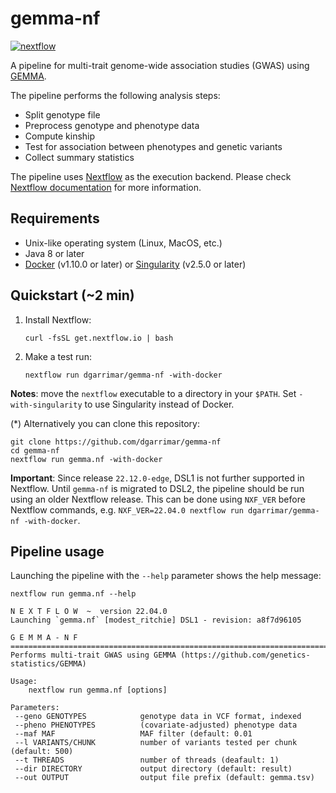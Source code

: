 # gemma-nf

[![nextflow](https://img.shields.io/badge/nextflow-%E2%89%A520.04.1-blue.svg)](http://nextflow.io)

A pipeline for multi-trait genome-wide association studies (GWAS) using [GEMMA](https://github.com/genetics-statistics/GEMMA).

The pipeline performs the following analysis steps:

* Split genotype file 
* Preprocess genotype and phenotype data
* Compute kinship
* Test for association between phenotypes and genetic variants
* Collect summary statistics

The pipeline uses [Nextflow](http://www.nextflow.io) as the execution backend. Please check [Nextflow documentation](http://www.nextflow.io/docs/latest/index.html) for more information.

## Requirements

- Unix-like operating system (Linux, MacOS, etc.)
- Java 8 or later 
- [Docker](https://www.docker.com/) (v1.10.0 or later) or [Singularity](http://singularity.lbl.gov) (v2.5.0 or later)

## Quickstart (~2 min)

1. Install Nextflow:
    ```
    curl -fsSL get.nextflow.io | bash
    ```

2. Make a test run:
    ```
    nextflow run dgarrimar/gemma-nf -with-docker
    ```

**Notes**: move the `nextflow` executable to a directory in your `$PATH`. Set `-with-singularity` to use Singularity instead of Docker. 

(*) Alternatively you can clone this repository:
```
git clone https://github.com/dgarrimar/gemma-nf
cd gemma-nf
nextflow run gemma.nf -with-docker
```

**Important**: Since release `22.12.0-edge`, DSL1 is not further supported in Nextflow. Until `gemma-nf` is migrated to DSL2, the pipeline should be run using an older Nextflow release.
This can be done using `NXF_VER` before Nextflow commands, e.g. `NXF_VER=22.04.0 nextflow run dgarrimar/gemma-nf -with-docker`.

## Pipeline usage

Launching the pipeline with the `--help` parameter shows the help message:

```
nextflow run gemma.nf --help
```

```
N E X T F L O W  ~  version 22.04.0
Launching `gemma.nf` [modest_ritchie] DSL1 - revision: a8f7d96105

G E M M A - N F
============================================================================================
Performs multi-trait GWAS using GEMMA (https://github.com/genetics-statistics/GEMMA)

Usage:
    nextflow run gemma.nf [options]

Parameters:
 --geno GENOTYPES            genotype data in VCF format, indexed
 --pheno PHENOTYPES          (covariate-adjusted) phenotype data
 --maf MAF                   MAF filter (default: 0.01
 --l VARIANTS/CHUNK          number of variants tested per chunk (default: 500)
 --t THREADS                 number of threads (deafault: 1)
 --dir DIRECTORY             output directory (default: result)
 --out OUTPUT                output file prefix (default: gemma.tsv)
```
